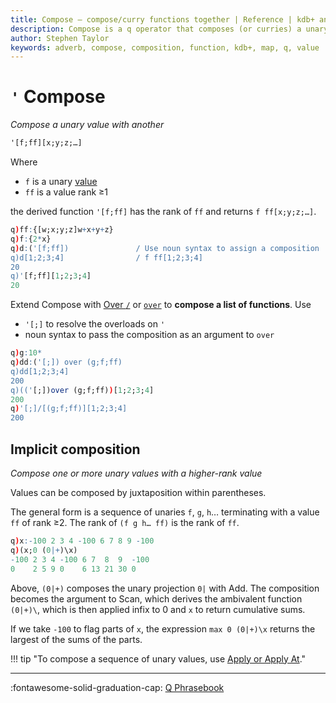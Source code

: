 ```yaml
---
title: Compose – compose/curry functions together | Reference | kdb+ and q documentation
description: Compose is a q operator that composes (or curries) a unary value with another. The rank of the result is the rank of the second argument.
author: Stephen Taylor
keywords: adverb, compose, composition, function, kdb+, map, q, value
---
```

# `'` Compose




_Compose a unary value with another_

```txt
'[f;ff][x;y;z;…]
```

Where

-   `f` is a unary [value](../basics/glossary.md#applicable-value)
-   `ff` is a value rank ≥1

the derived function `'[f;ff]` has the rank of `ff` and returns `f ff[x;y;z;…]`.

```q
q)ff:{[w;x;y;z]w+x+y+z}
q)f:{2*x}
q)d:('[f;ff])               / Use noun syntax to assign a composition
q)d[1;2;3;4]                / f ff[1;2;3;4]
20
q)'[f;ff][1;2;3;4]
20
```

Extend Compose with [Over `/`](accumulators.md) or [`over`](accumulators.md#keywords-scan-and-over) to **compose a list of functions**.
Use

-   `'[;]` to resolve the overloads on `'`
-   noun syntax to pass the composition as an argument to `over`

```q
q)g:10*
q)dd:('[;]) over (g;f;ff)
q)dd[1;2;3;4]
200
q)(('[;])over (g;f;ff))[1;2;3;4]
200
q)'[;]/[(g;f;ff)][1;2;3;4]
200
```


## Implicit composition

_Compose one or more unary values with a higher-rank value_

Values can be composed by juxtaposition within parentheses.

The general form is a sequence of unaries `f`, `g`, `h`… terminating with a value `ff` of rank ≥2. The rank of `(f g h… ff)` is the rank of `ff`.

```q
q)x:-100 2 3 4 -100 6 7 8 9 -100
q)(x;0 (0|+)\x)
-100 2 3 4 -100 6 7  8  9  -100
0    2 5 9 0    6 13 21 30 0
```

Above, `(0|+)` composes the unary projection `0|` with Add. The composition becomes the argument to Scan, which derives the ambivalent function `(0|+)\`, which is then applied infix to 0 and `x` to return cumulative sums.

If we take `-100` to flag parts of `x`, the expression `max 0 (0|+)\x` returns the largest of the sums of the parts.

!!! tip "To compose a sequence of unary values, use [Apply or Apply At](apply.md#composition)."


----
:fontawesome-solid-graduation-cap:
[Q Phrasebook](https://code.kx.com/phrases/)